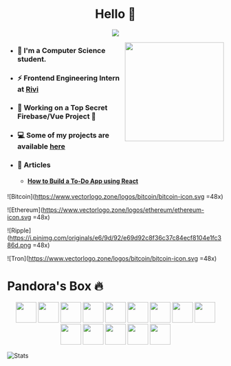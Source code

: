 
<h1 align="center">Hello 👋</h1>
<p align="center">
<img src="https://komarev.com/ghpvc/?username=aether-devweb&label=Profile+Views" />
</p>

<img align='right' src="https://media.giphy.com/media/M9gbBd9nbDrOTu1Mqx/giphy.gif" width="230">

- ### 🏫 I'm a Computer Science student.

- ### ⚡ Frontend Engineering Intern at [Rivi](https://rivi.co/)

- ### 🦄 Working on a Top Secret Firebase/Vue Project 🤫

- ### 💻 Some of my projects are available [here](https://github.com/aether-devweb?tab=repositories)

- ### 📖 Articles
    - #### [How to Build a To-Do App using React](https://medium.com/javascript-in-plain-english/building-a-to-do-application-using-react-c6899b986d6c)

![Bitcoin](https://www.vectorlogo.zone/logos/bitcoin/bitcoin-icon.svg =48x)

![Ethereum](https://www.vectorlogo.zone/logos/ethereum/ethereum-icon.svg  =48x)

![Ripple](https://i.pinimg.com/originals/e6/9d/92/e69d92c8f36c37c84ecf8104e1fc386d.png =48x)

![Tron](https://www.vectorlogo.zone/logos/bitcoin/bitcoin-icon.svg =48x)

# Pandora's Box 🔥

<p align="center">
    <!-- Sass -->
    <img height="48" width="48" src="https://cutt.ly/qhUXKYp" />
    <!-- Typescript -->
    <img height="48" width="48" src="https://cutt.ly/phUXVJx" />
    <!-- React -->
    <img height="48" width="48" src="https://cutt.ly/1hUX1az" />
    <!-- Angular -->
    <img height="48" width="48" src="https://cutt.ly/chUX9vG" />
    <!-- Vue -->
    <img height="48" width="48" src="https://cutt.ly/BvOKUon">
    <!-- Nuxt -->
    <img height="48" width="48" src="https://cutt.ly/kvOLjhg">
    <!-- Tailwind -->
    <img height="48" width="48" src="https://cutt.ly/0vOK6Xf">
    <!-- Django -->
    <img height="48" width="48" src="https://cutt.ly/DhUX4hd" />
    <!-- Python -->
    <img height="48" width="48" src="https://cutt.ly/xhUCyFt" />
    <!-- Java -->
    <img height="48" width="48" src="https://cutt.ly/LhUCwLi" />
    <!-- Rust -->
    <img height="48" width="48" src="https://cutt.ly/ohUXfm2" />
    <!-- Haskell -->
    <img height="48" width="48" src="https://cutt.ly/dhUZ9V9" />
    <!-- Clojure -->
    <img height="48" width="48" src="https://cutt.ly/DhUXg0n" />
    <!-- Flutter -->
    <img height="48" width="48" src="https://cutt.ly/ohUXkQ6" />
</p>

![Stats](https://github-readme-stats.vercel.app/api?username=aether-devweb&show_icons=true)





<!--stackedit_data:
eyJoaXN0b3J5IjpbMTAzMjAwNDczNSw3MjAwMTE4NDMsMTU1NT
U1MDQ2MF19
-->